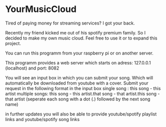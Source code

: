 # YourMusicCloud
Tired of paying money for streaming services? I got your back. 

Recently my friend kicked me out of his spotify premium family.
So I decided to make my own music cloud. Feel free to use it or to expand this project.

You can run this programm from your raspberry pi or on another server.

This programm provides a web server which starts on adress: 127.0.0.1 (localhost) and port: 8082

You will see an input box in which you can submit your song. Which will automatically be downloaded from youtube with a cover.
Submit your request in the following format in the input box
single song : this song - this artist
multiple songs: this song - this artist.that song - that artist.this song - that artist
(seperate each song with a dot (.) followed by the next song name)

in further updates you will also be able to provide youtube/spotify playlist links and youtube/spotify song links
